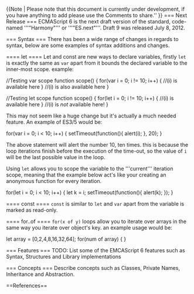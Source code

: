 {{Note | Please note that this document is currently under development, if you have anything to add please use the Comments to share.''
}}
=== Next Release ===
ECMAScript 6 is the next draft version of the standard, code-named '''"Harmony"''' or '''"ES.next"'''. Draft 9 was released July 8, 2012.

=== Syntax ===
There has been a wide range of changes in regards to syntax, below are some examples of syntax additions and changes.

==== let ====
Let and const are new ways to declare variables, firstly <code>let</code> is exactly the same as <code>var</code> apart from it bounds the declared variable to the inner-most scope. example:

  //Testing var scope
  function scope()
  {
    for(var i = 0; i != 10; i++)
    {
       //(i) is available here
    }
    //(i) is also available here
  }

  //Testing let scope
  function scope()
  {
    for(let i = 0; i != 10; i++)
    {
       //(i) is available here
    }
    //(i) is *not* available here!
  }

This may not seem like a huge change but it's actually a much needed feature.
An example of ES3/5 would be:

  for(var i = 0; i < 10; i++)
  {
     setTimeout(function(){
       alert(i);
     }, 20);
  }

The above statement will alert the number 10, ten times. this is because the loop iterations finish before the execution of the time-out, so the value of <code>i</code> will be the last possible value in the loop.

Using <code>let</code> allows you to scope the variable to the '''current''' iteration scope, meaning that the example below act's like your creating an anonymous function for every iteration.

  for(let i = 0; i < 10; i++)
  {
     let k = i;
     setTimeout(function(){
       alert(k);
     });
  }

==== const ====
<code>const</code> is similar to <code>let</code> and <code>var</code> apart from the variable is marked as read-only.

==== for..of ====
<code>for(x of y)</code> loops allow you to iterate over arrays in the same way you iterate over object's key. an example usage would be:

  let array = [0,2,4,8,16,32,64];
  for(num of array)
  {
  }

=== Features ===
TODO: List some of the EMCAScript 6 features such as Syntax, Structures and Library implementations

=== Concepts ===
Describe concepts such as Classes, Private Names, Inheritance and Abstraction.

==References==
<references />